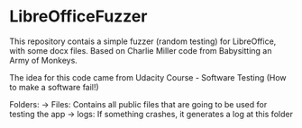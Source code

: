 LibreOfficeFuzzer
=================

This repository contais a simple fuzzer (random testing) for LibreOffice, with some docx files. Based on Charlie Miller code from Babysitting an Army of Monkeys.

The idea for this code came from Udacity Course - Software Testing (How to make a software fail!)

Folders:
 -> Files: Contains all public files that are going to be used for testing the app
 -> logs: If something crashes, it generates a log at this folder
